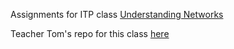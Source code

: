Assignments for ITP class [Understanding Networks](https://itp.nyu.edu/classes/undnet-fall2014/)

Teacher Tom's repo for this class [here](https://github.com/tigoe/NetworkExamples)
